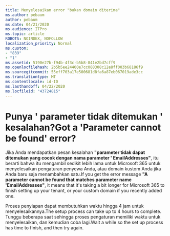 ```yaml
---
title: Menyelesaikan error "bukan domain diterima"
ms.author: pebaum
author: pebaum
ms.date: 04/21/2020
ms.audience: ITPro
ms.topic: article
ROBOTS: NOINDEX, NOFOLLOW
localization_priority: Normal
ms.custom:
- "839"
- "1"
ms.assetid: 5190e27b-f94b-4f3c-b5b8-841e2bd7cff9
ms.openlocfilehash: 2b5b5ee24400e7cc088308c12e8ff003b68186f9
ms.sourcegitcommit: 55eff703a17e500681d8fa6a87eb067019ade3cc
ms.translationtype: MT
ms.contentlocale: id-ID
ms.lasthandoff: 04/22/2020
ms.locfileid: "43724815"
---
```

# <a name="got-a-parameter-cannot-be-found-error"></a><span data-ttu-id="ef409-102">Punya ' parameter tidak ditemukan ' kesalahan?</span><span class="sxs-lookup"><span data-stu-id="ef409-102">Got a 'Parameter cannot be found' error?</span></span>

<span data-ttu-id="ef409-103">Jika Anda mendapatkan pesan kesalahan **"parameter tidak dapat ditemukan yang cocok dengan nama parameter ' EmailAddresses"**, itu berarti bahwa itu mengambil sedikit lebih lama untuk Microsoft 365 untuk menyelesaikan pengaturan penyewa Anda, atau domain kustom Anda jika Anda baru saja menambahkan satu.</span><span class="sxs-lookup"><span data-stu-id="ef409-103">If you get the error message **"A parameter cannot be found that matches parameter name 'EmailAddresses"**, it means that it's taking a bit longer for Microsoft 365 to finish setting up your tenant, or your custom domain if you recently added one.</span></span>
  
<span data-ttu-id="ef409-104">Proses penyiapan dapat membutuhkan waktu hingga 4 jam untuk menyelesaikannya.</span><span class="sxs-lookup"><span data-stu-id="ef409-104">The setup process can take up to 4 hours to complete.</span></span> <span data-ttu-id="ef409-105">Tunggu beberapa saat sehingga proses pengaturan memiliki waktu untuk menyelesaikan, dan kemudian coba lagi.</span><span class="sxs-lookup"><span data-stu-id="ef409-105">Wait a while so the set up process has time to finish, and then try again.</span></span>
  